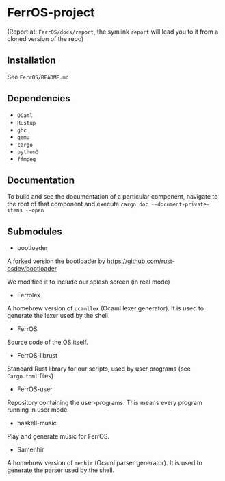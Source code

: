 # FerrOS-project

(Report at: `FerrOS/docs/report`, the symlink `report` will lead you to it from a cloned version of the repo)

## Installation
See `FerrOS/README.md`

## Dependencies
- `OCaml`
- `Rustup`
- `ghc`
- `qemu`
- `cargo`
- `python3`
- `ffmpeg`

## Documentation

To build and see the documentation of a particular component, navigate to the root of that component and execute `cargo doc --document-private-items --open`

## Submodules

* bootloader

A forked version the bootloader by https://github.com/rust-osdev/bootloader

We modified it to include our splash screen (in real mode)

* Ferrolex

A homebrew version of `ocamllex` (Ocaml lexer generator).
It is used to generate the lexer used by the shell.

* FerrOS

Source code of the OS itself.

* FerrOS-librust

Standard Rust library for our scripts, used by user programs (see `Cargo.toml` files)

* FerrOS-user

Repository containing the user-programs.
This means every program running in user mode.

* haskell-music

Play and generate music for FerrOS.

* Samenhir

A homebrew version of `menhir` (Ocaml parser generator).
It is used to generate the parser used by the shell.
